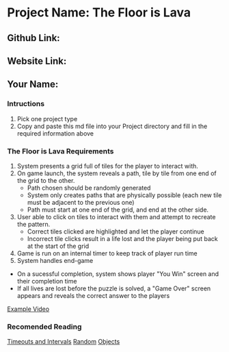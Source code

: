 # Project Name: The Floor is Lava

## Github Link: 

## Website Link:

## Your Name: 

<!-- Dont Modify Below This Line -->
### Intructions
1. Pick one project type
2. Copy and paste this md file into your Project directory and fill in the required information above
### The Floor is Lava Requirements
1. System presents a grid full of tiles for the player to interact with.
2. On game launch, the system reveals a path, tile by tile from one end of the grid to the other.
    - Path chosen should be randomly generated
    - System only creates paths that are physically possible (each new tile must be adjacent to the previous one)
    - Path must start at one end of the grid, and end at the other side.
3. User able to click on tiles to interact with them and attempt to recreate the pattern. 
   - Correct tiles clicked are highlighted and let the player continue
   - Incorrect tile clicks result in a life lost and the player being put back at the start of the grid
4. Game is run on an internal timer to keep track of player run time
5. System handles end-game
  - On a sucessful completion, system shows player "You Win" screen and their completion time
  - If all lives are lost before the puzzle is solved, a "Game Over" screen appears and reveals the correct answer to the players

[Example Video](https://youtu.be/13WR2gHK75E?t=140)
### Recomended Reading
[Timeouts and Intervals](https://www.w3schools.com/js/js_timing.asp)
[Random](https://www.w3schools.com/js/js_random.asp)
[Objects](https://www.w3schools.com/jsref/jsref_obj_object.asp)
